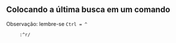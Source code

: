 Colocando a última busca em um comando 
---------------------------------------

Observação: lembre-se `Ctrl = ^`

         :^r/